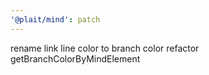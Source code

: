```yaml
---
'@plait/mind': patch
---
```


rename link line color to branch color
refactor getBranchColorByMindElement
